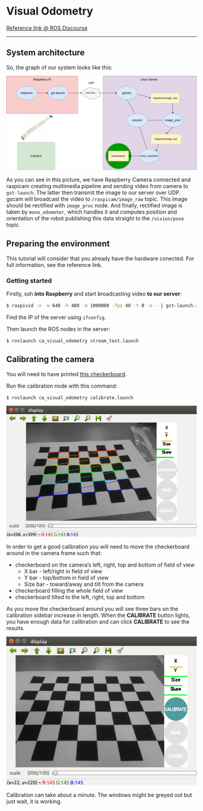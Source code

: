 # Visual Odometry

[Reference link @ ROS Discourse](https://discourse.ros.org/t/ros-visual-odometry/2465)

----

## System architecture

So, the graph of our system looks like this:

![System architecture](media/architecture.png)

As you can see in this picture, we have Raspberry Camera connected and raspicam creating multimedia pipeline and sending video from camera to `gst-launch`. The latter then transmit the image to our server over UDP. gscam will broadcast the video to `/raspicam/image_raw` topic. This image should be rectified with `image_proc` node. And finally, rectified image is taken by `mono_odometer`, which handles it and computes position and orientation of the robot publishing this data straight to the `/vision/pose` topic.

## Preparing the environment

This tutorial will consider that you already have the hardware conected. For full information, see the reference link.

### Getting started

Firstly, ssh **into Raspberry** and start broadcasting video **to our server**:

```sh
$ raspivid -n -w 640 -h 480 -b 1000000 -fps 40 -t 0 -o - | gst-launch-1.0 -v fdsrc ! h264parse ! rtph264pay config-interval=10 pt=96 ! udpsink host=<IP> port=9000
```

Find the IP of the server using `ifconfig`.

Then launch the ROS nodes in the server:

```
$ roslaunch ca_visual_odometry stream_test.launch
```

## Calibrating the camera

You will need to have printed [this checkerboard](media/check-108.pdf).

Run the calibration node with this command:

```
$ roslaunch ca_visual_odometry calibrate.launch
```

![calibration node opened](media/calibration_01.png)

In order to get a good calibration you will need to move the checkerboard around in the camera frame such that:

* checkerboard on the camera’s left, right, top and bottom of field of view
    * X bar - left/right in field of view
    * Y bar - top/bottom in field of view
    * Size bar - toward/away and tilt from the camera
* checkerboard filling the whole field of view
* checkerboard tilted to the left, right, top and bottom

As you move the checkerboard around you will see three bars on the calibration sidebar increase in length. When the **CALIBRATE** button lights, you have enough data for calibration and can click **CALIBRATE** to see the results.

![calibration done](media/calibration_02.png)

Calibration can take about a minute. The windows might be greyed out but just wait, it is working.


